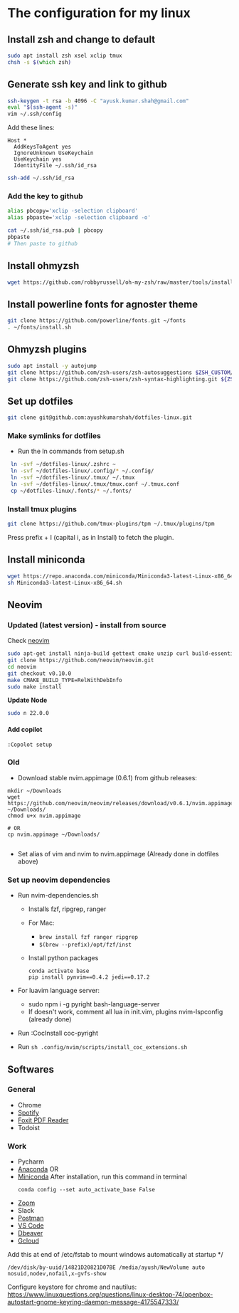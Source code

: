 # The configuration for my linux

<!-- ## First, change bash to zsh (Linux) --> 
<!-- ``` -->
<!-- sudo apt install -y zsh -->
<!-- chsh -s $(which zsh) -->
<!-- ``` -->
<!-- ## Logout and login, then run setup.sh -->
<!-- ``` -->
<!-- chmod +x ~/Desktop/dotfiles-linux/setup.sh -->
<!-- . ~/Desktop/dotfiles-linux/setup.sh -->
<!-- ``` -->

<!-- ## Repeated steps -->
<!-- [Add ssh key to github](https://help.github.com/en/github/authenticating-to-github/generating-a-new-ssh-key-and-adding-it-to-the-ssh-agent) -->

## Install zsh and change to default

```zsh
sudo apt install zsh xsel xclip tmux
chsh -s $(which zsh)
```

## Generate ssh key and link to github

```zsh
ssh-keygen -t rsa -b 4096 -C "ayusk.kumar.shah@gmail.com"
eval "$(ssh-agent -s)"
vim ~/.ssh/config
```

Add these lines:
```
Host *
  AddKeysToAgent yes
  IgnoreUnknown UseKeychain
  UseKeychain yes
  IdentityFile ~/.ssh/id_rsa
```

```zsh
ssh-add ~/.ssh/id_rsa
```

### Add the key to github

```zsh
alias pbcopy='xclip -selection clipboard'
alias pbpaste='xclip -selection clipboard -o'

cat ~/.ssh/id_rsa.pub | pbcopy
pbpaste
# Then paste to github
```

## Install ohmyzsh
```zsh
wget https://github.com/robbyrussell/oh-my-zsh/raw/master/tools/install.sh -O - | zsh
```

## Install powerline fonts for agnoster theme

```zsh
git clone https://github.com/powerline/fonts.git ~/fonts
. ~/fonts/install.sh
```

## Ohmyzsh plugins

```zsh
sudo apt install -y autojump
git clone https://github.com/zsh-users/zsh-autosuggestions $ZSH_CUSTOM/plugins/zsh-autosuggestions
git clone https://github.com/zsh-users/zsh-syntax-highlighting.git ${ZSH_CUSTOM:-~/.oh-my-zsh/custom}/plugins/zsh-syntax-highlighting
```

## Set up dotfiles

```zsh
git clone git@github.com:ayushkumarshah/dotfiles-linux.git
```

### Make symlinks for dotfiles
- Run the ln commands from setup.sh
 
 ```zsh
  ln -svf ~/dotfiles-linux/.zshrc ~
  ln -svf ~/dotfiles-linux/.config/* ~/.config/
  ln -svf ~/dotfiles-linux/.tmux/ ~/.tmux
  ln -svf ~/dotfiles-linux/.tmux/tmux.conf ~/.tmux.conf
  cp ~/dotfiles-linux/.fonts/* ~/.fonts/
 ```
### Install tmux plugins

```zsh
git clone https://github.com/tmux-plugins/tpm ~/.tmux/plugins/tpm
```

Press prefix + I (capital i, as in Install) to fetch the plugin.

## Install miniconda
```bash
wget https://repo.anaconda.com/miniconda/Miniconda3-latest-Linux-x86_64.sh
sh Miniconda3-latest-Linux-x86_64.sh
```

## Neovim

### Updated (latest version) - install from source

Check [neovim](https://github.com/neovim/neovim/blob/master/INSTALL.md#install-from-source)

```bash
sudo apt-get install ninja-build gettext cmake unzip curl build-essential
git clone https://github.com/neovim/neovim.git
cd neovim
git checkout v0.10.0
make CMAKE_BUILD_TYPE=RelWithDebInfo
sudo make install
```

**Update Node**
```bash
sudo n 22.0.0
```

#### Add copilot
```vim
:Copolot setup
```

### Old

- Download stable nvim.appimage (0.6.1) from github releases:
```  
mkdir ~/Downloads
wget https://github.com/neovim/neovim/releases/download/v0.6.1/nvim.appimage ~/Downloads/
chmod u+x nvim.appimage

# OR
cp nvim.appimage ~/Downloads/


```

- Set alias of vim and nvim to nvim.appimage (Already done in dotfiles above)

### Set up neovim dependencies

- Run nvim-dependencies.sh
  - Installs fzf, ripgrep, ranger
  - For Mac: 
    - `brew install fzf ranger ripgrep`
    - `$(brew --prefix)/opt/fzf/inst`

  - Install python packages
    ```
    conda activate base
    pip install pynvim==0.4.2 jedi==0.17.2
    ```

- For luavim language server:
  * sudo npm i -g pyright bash-language-server
  * If doesn't work, comment all lua in init.vim, plugins nvim-lspconfig
      (already done)
- Run :CocInstall coc-pyright
- Run `sh .config/nvim/scripts/install_coc_extensions.sh`

## Softwares

### General
* Chrome
* [Spotify](http://www.spotify.com/download?_ga=2.119251337.1285576053.1579697598-1908647167.1579697598)
* [Foxit PDF Reader](https://www.foxitsoftware.com/pdf-reader/)
* Todoist

### Work
* Pycharm
* [Anaconda](https://www.anaconda.com/distribution/#download-section) OR
* [Miniconda](https://docs.conda.io/en/latest/miniconda.html)
  After installation, run this command in terminal
  ```
  conda config --set auto_activate_base False
  ```
* [Zoom](https://zoom.us/download)
* Slack
* [Postman](https://www.getpostman.com/downloads/)
* [VS Code](https://code.visualstudio.com/download)
* [Dbeaver](https://dbeaver.io/download/)
* [Gcloud](https://cloud.google.com/sdk/install#installation_options)
  
Add this at end of /etc/fstab  to mount windows automatically at startup */
```
/dev/disk/by-uuid/14821D20821D07BE /media/ayush/NewVolume auto nosuid,nodev,nofail,x-gvfs-show 
```

Configure keystore for chrome and nautilus: 
https://www.linuxquestions.org/questions/linux-desktop-74/openbox-autostart-gnome-keyring-daemon-message-4175547333/

